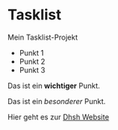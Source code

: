 # Tasklist
Mein Tasklist-Projekt
- Punkt 1
- Punkt 2
- Punkt 3

Das ist ein **wichtiger** Punkt.

Das ist ein *besonderer* Punkt.

Hier geht es zur [Dhsh Website](https://dhsh.de/)
